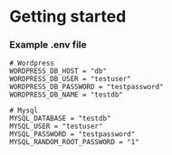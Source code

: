 # Getting started

### Example .env file

```
# Wordpress
WORDPRESS_DB_HOST = "db"
WORDPRESS_DB_USER = "testuser"
WORDPRESS_DB_PASSWORD = "testpassword"
WORDPRESS_DB_NAME = "testdb"

# Mysql
MYSQL_DATABASE = "testdb"
MYSQL_USER = "testuser"
MYSQL_PASSWORD = "testpassword"
MYSQL_RANDOM_ROOT_PASSWORD = "1"
```